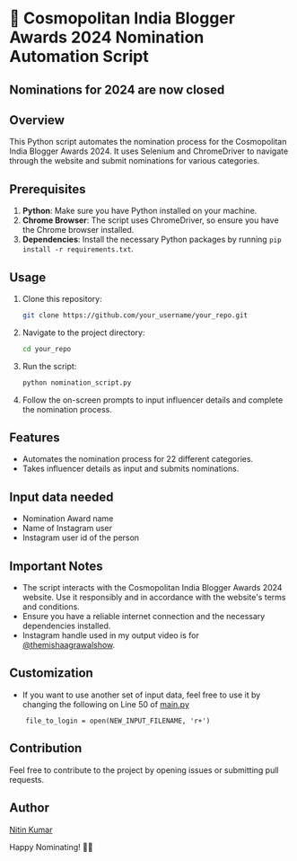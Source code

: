# 🚀 **Cosmopolitan India Blogger Awards 2024 Nomination Automation Script**

## Nominations for 2024 are now closed

## Overview

This Python script automates the nomination process for the Cosmopolitan India Blogger Awards 2024. It uses Selenium and ChromeDriver to navigate through the website and submit nominations for various categories.

## Prerequisites

1. **Python**: Make sure you have Python installed on your machine.
2. **Chrome Browser**: The script uses ChromeDriver, so ensure you have the Chrome browser installed.
3. **Dependencies**: Install the necessary Python packages by running `pip install -r requirements.txt`.

## Usage

1. Clone this repository:

    ```bash
    git clone https://github.com/your_username/your_repo.git
    ```

2. Navigate to the project directory:

    ```bash
    cd your_repo
    ```

3. Run the script:

    ```bash
    python nomination_script.py
    ```

4. Follow the on-screen prompts to input influencer details and complete the nomination process.

## Features

- Automates the nomination process for 22 different categories.
- Takes influencer details as input and submits nominations.

## Input data needed

- Nomination Award name
- Name of Instagram user
- Instagram user id of the person

## Important Notes

- The script interacts with the Cosmopolitan India Blogger Awards 2024 website. Use it responsibly and in accordance with the website's terms and conditions.
- Ensure you have a reliable internet connection and the necessary dependencies installed.
- Instagram handle used in my output video is for [@themishaagrawalshow](https://www.instagram.com/themishaagrawalshow/).  

## Customization

- If you want to use another set of input data, feel free to use it by changing the following on Line 50 of [main.py](main.py)   
```
    file_to_login = open(NEW_INPUT_FILENAME, 'r+')
```

## Contribution

Feel free to contribute to the project by opening issues or submitting pull requests.

## Author

[Nitin Kumar](https://linkedin.com/in/nitin30kumar/)

Happy Nominating! 🌟✨
